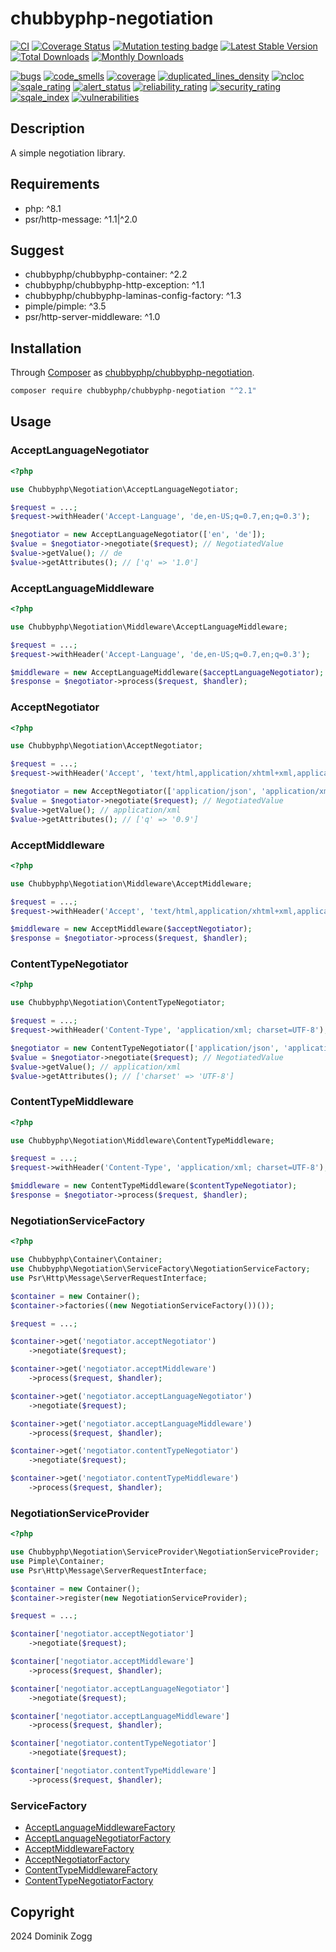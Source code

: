 # chubbyphp-negotiation

[![CI](https://github.com/chubbyphp/chubbyphp-negotiation/workflows/CI/badge.svg?branch=master)](https://github.com/chubbyphp/chubbyphp-negotiation/actions?query=workflow%3ACI)
[![Coverage Status](https://coveralls.io/repos/github/chubbyphp/chubbyphp-negotiation/badge.svg?branch=master)](https://coveralls.io/github/chubbyphp/chubbyphp-negotiation?branch=master)
[![Mutation testing badge](https://img.shields.io/endpoint?style=flat&url=https%3A%2F%2Fbadge-api.stryker-mutator.io%2Fgithub.com%2Fchubbyphp%2Fchubbyphp-negotiation%2Fmaster)](https://dashboard.stryker-mutator.io/reports/github.com/chubbyphp/chubbyphp-negotiation/master)
[![Latest Stable Version](https://poser.pugx.org/chubbyphp/chubbyphp-negotiation/v/stable.png)](https://packagist.org/packages/chubbyphp/chubbyphp-negotiation)
[![Total Downloads](https://poser.pugx.org/chubbyphp/chubbyphp-negotiation/downloads.png)](https://packagist.org/packages/chubbyphp/chubbyphp-negotiation)
[![Monthly Downloads](https://poser.pugx.org/chubbyphp/chubbyphp-negotiation/d/monthly)](https://packagist.org/packages/chubbyphp/chubbyphp-negotiation)

[![bugs](https://sonarcloud.io/api/project_badges/measure?project=chubbyphp_chubbyphp-negotiation&metric=bugs)](https://sonarcloud.io/dashboard?id=chubbyphp_chubbyphp-negotiation)
[![code_smells](https://sonarcloud.io/api/project_badges/measure?project=chubbyphp_chubbyphp-negotiation&metric=code_smells)](https://sonarcloud.io/dashboard?id=chubbyphp_chubbyphp-negotiation)
[![coverage](https://sonarcloud.io/api/project_badges/measure?project=chubbyphp_chubbyphp-negotiation&metric=coverage)](https://sonarcloud.io/dashboard?id=chubbyphp_chubbyphp-negotiation)
[![duplicated_lines_density](https://sonarcloud.io/api/project_badges/measure?project=chubbyphp_chubbyphp-negotiation&metric=duplicated_lines_density)](https://sonarcloud.io/dashboard?id=chubbyphp_chubbyphp-negotiation)
[![ncloc](https://sonarcloud.io/api/project_badges/measure?project=chubbyphp_chubbyphp-negotiation&metric=ncloc)](https://sonarcloud.io/dashboard?id=chubbyphp_chubbyphp-negotiation)
[![sqale_rating](https://sonarcloud.io/api/project_badges/measure?project=chubbyphp_chubbyphp-negotiation&metric=sqale_rating)](https://sonarcloud.io/dashboard?id=chubbyphp_chubbyphp-negotiation)
[![alert_status](https://sonarcloud.io/api/project_badges/measure?project=chubbyphp_chubbyphp-negotiation&metric=alert_status)](https://sonarcloud.io/dashboard?id=chubbyphp_chubbyphp-negotiation)
[![reliability_rating](https://sonarcloud.io/api/project_badges/measure?project=chubbyphp_chubbyphp-negotiation&metric=reliability_rating)](https://sonarcloud.io/dashboard?id=chubbyphp_chubbyphp-negotiation)
[![security_rating](https://sonarcloud.io/api/project_badges/measure?project=chubbyphp_chubbyphp-negotiation&metric=security_rating)](https://sonarcloud.io/dashboard?id=chubbyphp_chubbyphp-negotiation)
[![sqale_index](https://sonarcloud.io/api/project_badges/measure?project=chubbyphp_chubbyphp-negotiation&metric=sqale_index)](https://sonarcloud.io/dashboard?id=chubbyphp_chubbyphp-negotiation)
[![vulnerabilities](https://sonarcloud.io/api/project_badges/measure?project=chubbyphp_chubbyphp-negotiation&metric=vulnerabilities)](https://sonarcloud.io/dashboard?id=chubbyphp_chubbyphp-negotiation)


## Description

A simple negotiation library.

## Requirements

 * php: ^8.1
 * psr/http-message: ^1.1|^2.0

## Suggest

 * chubbyphp/chubbyphp-container: ^2.2
 * chubbyphp/chubbyphp-http-exception: ^1.1
 * chubbyphp/chubbyphp-laminas-config-factory: ^1.3
 * pimple/pimple: ^3.5
 * psr/http-server-middleware: ^1.0

## Installation

Through [Composer](http://getcomposer.org) as [chubbyphp/chubbyphp-negotiation][1].

```sh
composer require chubbyphp/chubbyphp-negotiation "^2.1"
```

## Usage

### AcceptLanguageNegotiator

```php
<?php

use Chubbyphp\Negotiation\AcceptLanguageNegotiator;

$request = ...;
$request->withHeader('Accept-Language', 'de,en-US;q=0.7,en;q=0.3');

$negotiator = new AcceptLanguageNegotiator(['en', 'de']);
$value = $negotiator->negotiate($request); // NegotiatedValue
$value->getValue(); // de
$value->getAttributes(); // ['q' => '1.0']
```

### AcceptLanguageMiddleware

```php
<?php

use Chubbyphp\Negotiation\Middleware\AcceptLanguageMiddleware;

$request = ...;
$request->withHeader('Accept-Language', 'de,en-US;q=0.7,en;q=0.3');

$middleware = new AcceptLanguageMiddleware($acceptLanguageNegotiator);
$response = $negotiator->process($request, $handler);
```

### AcceptNegotiator

```php
<?php

use Chubbyphp\Negotiation\AcceptNegotiator;

$request = ...;
$request->withHeader('Accept', 'text/html,application/xhtml+xml,application/xml;q=0.9,*/*;q =0.8');

$negotiator = new AcceptNegotiator(['application/json', 'application/xml', 'application/x-yaml']);
$value = $negotiator->negotiate($request); // NegotiatedValue
$value->getValue(); // application/xml
$value->getAttributes(); // ['q' => '0.9']
```

### AcceptMiddleware

```php
<?php

use Chubbyphp\Negotiation\Middleware\AcceptMiddleware;

$request = ...;
$request->withHeader('Accept', 'text/html,application/xhtml+xml,application/xml;q=0.9,*/*;q =0.8');

$middleware = new AcceptMiddleware($acceptNegotiator);
$response = $negotiator->process($request, $handler);
```

### ContentTypeNegotiator

```php
<?php

use Chubbyphp\Negotiation\ContentTypeNegotiator;

$request = ...;
$request->withHeader('Content-Type', 'application/xml; charset=UTF-8');

$negotiator = new ContentTypeNegotiator(['application/json', 'application/xml', 'application/x-yaml']);
$value = $negotiator->negotiate($request); // NegotiatedValue
$value->getValue(); // application/xml
$value->getAttributes(); // ['charset' => 'UTF-8']
```

### ContentTypeMiddleware

```php
<?php

use Chubbyphp\Negotiation\Middleware\ContentTypeMiddleware;

$request = ...;
$request->withHeader('Content-Type', 'application/xml; charset=UTF-8');

$middleware = new ContentTypeMiddleware($contentTypeNegotiator);
$response = $negotiator->process($request, $handler);
```

### NegotiationServiceFactory

```php
<?php

use Chubbyphp\Container\Container;
use Chubbyphp\Negotiation\ServiceFactory\NegotiationServiceFactory;
use Psr\Http\Message\ServerRequestInterface;

$container = new Container();
$container->factories((new NegotiationServiceFactory())());

$request = ...;

$container->get('negotiator.acceptNegotiator')
    ->negotiate($request);

$container->get('negotiator.acceptMiddleware')
    ->process($request, $handler);

$container->get('negotiator.acceptLanguageNegotiator')
    ->negotiate($request);

$container->get('negotiator.acceptLanguageMiddleware')
    ->process($request, $handler);

$container->get('negotiator.contentTypeNegotiator')
    ->negotiate($request);

$container->get('negotiator.contentTypeMiddleware')
    ->process($request, $handler);
```

### NegotiationServiceProvider

```php
<?php

use Chubbyphp\Negotiation\ServiceProvider\NegotiationServiceProvider;
use Pimple\Container;
use Psr\Http\Message\ServerRequestInterface;

$container = new Container();
$container->register(new NegotiationServiceProvider);

$request = ...;

$container['negotiator.acceptNegotiator']
    ->negotiate($request);

$container['negotiator.acceptMiddleware']
    ->process($request, $handler);

$container['negotiator.acceptLanguageNegotiator']
    ->negotiate($request);

$container['negotiator.acceptLanguageMiddleware']
    ->process($request, $handler);

$container['negotiator.contentTypeNegotiator']
    ->negotiate($request);

$container['negotiator.contentTypeMiddleware']
    ->process($request, $handler);
```

### ServiceFactory

 * [AcceptLanguageMiddlewareFactory][2]
 * [AcceptLanguageNegotiatorFactory][3]
 * [AcceptMiddlewareFactory][4]
 * [AcceptNegotiatorFactory][5]
 * [ContentTypeMiddlewareFactory][6]
 * [ContentTypeNegotiatorFactory][7]

## Copyright

2024 Dominik Zogg

[1]: https://packagist.org/packages/chubbyphp/chubbyphp-negotiation

[2]: doc/ServiceFactory/AcceptLanguageMiddlewareFactory.md
[3]: doc/ServiceFactory/AcceptLanguageNegotiatorFactory.md
[4]: doc/ServiceFactory/AcceptMiddlewareFactory.md
[5]: doc/ServiceFactory/AcceptNegotiatorFactory.md
[6]: doc/ServiceFactory/ContentTypeMiddlewareFactory.md
[7]: doc/ServiceFactory/ContentTypeNegotiatorFactory.md
